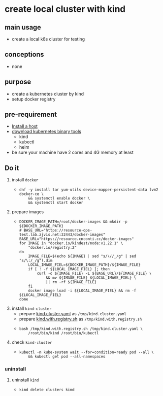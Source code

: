 # create local cluster with kind

## main usage

* create a local k8s cluster for testing

## conceptions

* none

## purpose

* create a kubernetes cluster by kind
* setup docker registry

## pre-requirement

* [Install a host]()
* [download kubernetes binary tools](download.kubernetes.binary.tools.md)
   + kind
   + kubectl
   + helm
* be sure your machine have 2 cores and 4G memory at least

## Do it
1. install `docker`
    * ```shell
      dnf -y install tar yum-utils device-mapper-persistent-data lvm2 docker-ce \
          && systemctl enable docker \
          && systemctl start docker
      ```
2. prepare images
    * ```shell
      DOCKER_IMAGE_PATH=/root/docker-images && mkdir -p ${DOCKER_IMAGE_PATH}
      # BASE_URL="https://resource-ops-test.lab.zjvis.net:32443/docker-images"
      BASE_URL="https://resource.cnconti.cc/docker-images"
      for IMAGE in "docker.io/kindest/node:v1.22.1" \
          "docker.io/registry:2"
      do
          IMAGE_FILE=$(echo ${IMAGE} | sed "s/\//_/g" | sed "s/\:/_/g").dim
          LOCAL_IMAGE_FIEL=${DOCKER_IMAGE_PATH}/${IMAGE_FILE}
          if [ ! -f ${LOCAL_IMAGE_FIEL} ]; then
              curl -o ${IMAGE_FILE} -L ${BASE_URL}/${IMAGE_FILE} \
                  && mv ${IMAGE_FILE} ${LOCAL_IMAGE_FIEL} \
                  || rm -rf ${IMAGE_FILE}
          fi
          docker image load -i ${LOCAL_IMAGE_FIEL} && rm -f ${LOCAL_IMAGE_FIEL} 
      done
      ```
3. install `kind-cluster`
    * prepare [kind.cluster.yaml](resources/kind.cluster.yaml.md) as `/tmp/kind.cluster.yaml`
    * prepare [kind.with.registry.sh](resources/kind.with.registry.sh.md) as `/tmp/kind.with.registry.sh`
    * ```shell
      bash /tmp/kind.with.registry.sh /tmp/kind.cluster.yaml \
          /root/bin/kind /root/bin/kubectl
      ```
4. check `kind-cluster`
    * ```shell
      kubectl -n kube-system wait --for=condition=ready pod --all \
          && kubectl get pod --all-namespaces
      ```
      
### uninstall
1. uninstall `kind`
    * ```shell
      kind delete clusters kind
      ```
